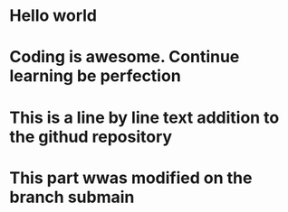 # Hello world 
# Coding is awesome. Continue learning be perfection
# This is a line by line text addition to the githud repository
# This part wwas modified on the branch submain

